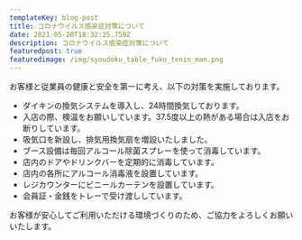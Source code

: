 ```yaml
---
templateKey: blog-post
title: コロナウイルス感染症対策について
date: 2021-05-20T18:32:25.750Z
description: コロナウイルス感染症対策について
featuredpost: true
featuredimage: /img/syoudoku_table_fuku_tenin_man.png
---
```

お客様と従業員の健康と安全を第一に考え、以下の対策を実施しております。

* ダイキンの換気システムを導入し、24時間換気しております。
* 入店の際、検温をお願いしています。37.5度以上の熱がある場合は入店をお断りしています。
* 吸気口を新設し、排気用換気扇を増設いたしました。
* ブース設備は毎回アルコール除菌スプレーを使って消毒しています。
* 店内のドアやドリンクバーを定期的に消毒しています。
* 店内の各所にアルコール消毒液を設置しています。
* レジカウンターにビニールカーテンを設置しています。
* 会員証・金銭をトレーで受け渡ししています。

お客様が安心してご利用いただける環境づくりのため、ご協力をよろしくお願いいたします。